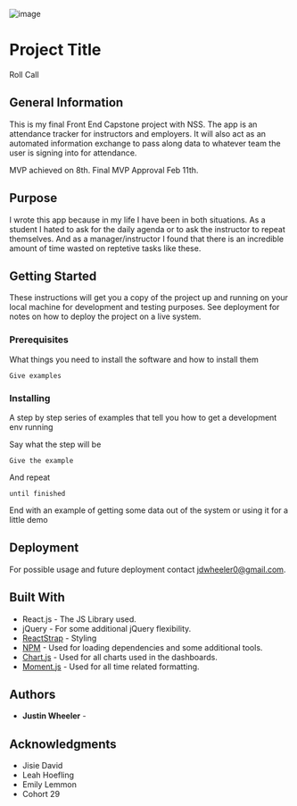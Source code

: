 ![image](https://user-images.githubusercontent.com/3199884/54216519-ccf7b300-44b7-11e9-983f-414622b76f27.png)


# Project Title

Roll Call

## General Information

This is my final Front End Capstone project with NSS. The app is an attendance tracker for instructors and employers. It will also act as an automated information exchange to pass along data to whatever team the user is signing into for attendance.

MVP achieved on 8th. Final MVP Approval Feb 11th.

## Purpose 

I wrote this app because in my life I have been in both situations. As a student I hated to ask for the daily agenda or to ask the instructor to repeat themselves. And as a manager/instructor I found that there is an incredible amount of time wasted on reptetive tasks like these.


## Getting Started

These instructions will get you a copy of the project up and running on your local machine for development and testing purposes. See deployment for notes on how to deploy the project on a live system.

### Prerequisites

What things you need to install the software and how to install them

```
Give examples
```

### Installing

A step by step series of examples that tell you how to get a development env running

Say what the step will be

```
Give the example
```

And repeat

```
until finished
```

End with an example of getting some data out of the system or using it for a little demo


## Deployment

For possible usage and future deployment contact jdwheeler0@gmail.com.

## Built With

* React.js - The JS Library used.
* jQuery - For some additional jQuery flexibility.
* [ReactStrap](https://reactstrap.github.io/) - Styling
* [NPM](https://www.npmjs.com/) - Used for loading dependencies and some additional tools.
* [Chart.js](https://www.chartjs.org/) - Used for all charts used in the dashboards.
* [Moment.js](http://momentjs.com/) - Used for all time related formatting.

## Authors

* **Justin Wheeler** - 


## Acknowledgments

* Jisie David
* Leah Hoefling
* Emily Lemmon
* Cohort 29
